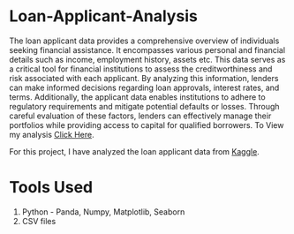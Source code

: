 # Loan-Applicant-Analysis
The loan applicant data provides a comprehensive overview of individuals seeking financial assistance. It encompasses various personal and financial details such as income, employment history, assets etc. This data serves as a critical tool for financial institutions to assess the creditworthiness and risk associated with each applicant. By analyzing this information, lenders can make informed decisions regarding loan approvals, interest rates, and terms. Additionally, the applicant data enables institutions to adhere to regulatory requirements and mitigate potential defaults or losses. Through careful evaluation of these factors, lenders can effectively manage their portfolios while providing access to capital for qualified borrowers.
To View my analysis <a href="https://github.com/msundaram03/Loan-Applicant-Analysis/blob/main/Loan_Applicant_Analysis.ipynb" target="_blank">Click Here</a>.

For this project, I have analyzed the loan applicant data from <a href="https://www.kaggle.com/datasets/yaminh/applicant-details-for-loan-approve" target="_blank">Kaggle</a>.


# Tools Used
1) Python - Panda, Numpy, Matplotlib, Seaborn
2) CSV files
